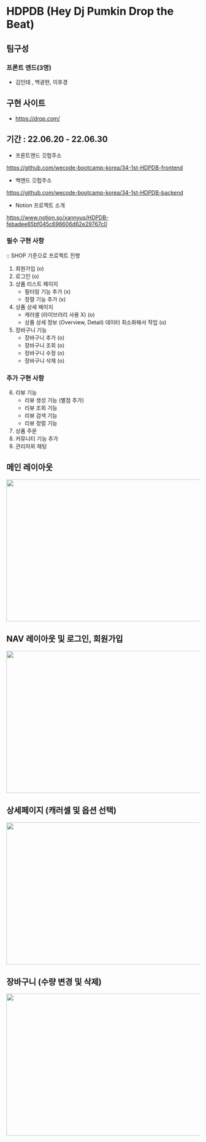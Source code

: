 # HDPDB (Hey Dj Pumkin Drop the Beat)

## 팀구성

### 프론트 엔드(3명)

- 김인태 , 백광현, 이후경

## 구현 사이트

- https://drop.com/

## 기간 : 22.06.20 - 22.06.30

- 프론트엔드 깃헙주소

https://github.com/wecode-bootcamp-korea/34-1st-HDPDB-frontend

- 백엔드 깃헙주소

https://github.com/wecode-bootcamp-korea/34-1st-HDPDB-backend

- Notion 프로젝트 소개

https://www.notion.so/xannyus/HDPDB-febadee65bf045c696606d62e29767c0

### 필수 구현 사항

:: SHOP 기준으로 프로젝트 진행

1. 회원가입 (o)
2. 로그인 (o)
3. 상품 리스트 페이지
   - 필터링 기능 추가 (x)
   - 정렬 기능 추가 (x)
4. 상품 상세 페이지
   - 캐러셀 (라이브러리 사용 X) (o)
   - 상품 상세 정보 (Overview, Detail) 데이터 최소화해서 작업 (o)
5. 장바구니 기능
   - 장바구니 추가 (o)
   - 장바구니 조회 (o)
   - 장바구니 수정 (o)
   - 장바구니 삭제 (o)

### 추가 구현 사항

6. 리뷰 기능
   - 리뷰 생성 기능 (별점 추가)
   - 리뷰 조회 기능
   - 리뷰 검색 기능
   - 리뷰 정렬 기능
7. 상품 주문
8. 커뮤니티 기능 추가
9. 관리자와 채팅

## 메인 레이아웃

<img src="/images/head.gif"  width="700" height="370">

## NAV 레이아웃 및 로그인, 회원가입

<img src="/images/nav.gif"  width="700" height="370">

## 상세페이지 (캐러셀 및 옵션 선택)

<img src="/images/detail.gif"  width="700" height="370">

## 장바구니 (수량 변경 및 삭제)

<img src="/images/cart.gif"  width="700" height="370">
